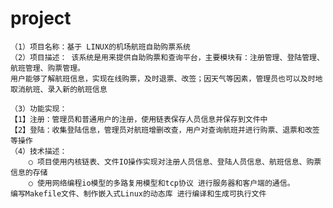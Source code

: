 # project
	（1）项目名称：基于 LINUX的机场航班自助购票系统
	（2）项目描述： 该系统是用来提供自助购票和查询平台，主要模块有：注册管理、登陆管理、航班管理、购票管理。
    用户能够了解航班信息，实现在线购票，及时退票、改签；因天气等因素，管理员也可以及时地取消航班、录入新的航班信息
			
	（3）功能实现：
	【1】注册：管理员和普通用户的注册，使用链表保存人员信息并保存到文件中
	【2】登陆：收集登陆信息，管理员对航班增删改查，用户对查询航班并进行购票、退票和改签等操作
	（4）技术描述：
		○ 项目使用内核链表、文件IO操作实现对注册人员信息、登陆人员信息、航班信息、购票信息的存储
		○ 使用网络编程io模型的多路复用模型和tcp协议 进行服务器和客户端的通信。
    编写Makefile文件、制作嵌入式Linux的动态库 进行编译和生成可执行文件
